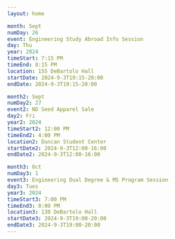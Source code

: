 ```yaml
---
layout: home

month: Sept
numDay: 26
event: Engineering Study Abroad Info Session
day: Thu
year: 2024
timeStart: 7:15 PM
timeEnd: 8:15 PM
location: 155 DeBartolo Hall
startDate: 2024-9-3T19:15-20:00
endDate: 2024-9-3T19:15-20:00

month2: Sept
numDay2: 27
event2: ND Seed Apparel Sale
day2: Fri
year2: 2024
timeStart2: 12:00 PM
timeEnd2: 4:00 PM
location2: Duncan Student Center
startDate2: 2024-9-3T12:00-16:00
endDate2: 2024-9-3T12:00-16:00

month3: Oct
numDay3: 1
event3: Engineering Dual Degree & MS Program Session 
day3: Tues
year3: 2024
timeStart3: 7:00 PM
timeEnd3: 8:00 PM
location3: 138 DeBartolo Hall
startDate3: 2024-9-3T19:00-20:00
endDate3: 2024-9-3T19:00-20:00
---
```

